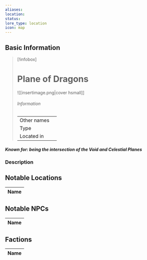 ```yaml
---
aliases: 
location: 
status: 
lore_type: location
icon: map
---
```

## Basic Information
> [!infobox]
> # Plane of Dragons
> ![[insertimage.png|cover hsmall]]
> ###### Information
> |   |  |
> | ---- | ---- |
> | Other names | |
> | Type | 
> | Located in | |
##### Known for: being the intersection of the Void and Celestial Planes
### Description
## Notable Locations
| Name |
| ---- |

## Notable NPCs
| Name |
| ---- |

## Factions
| Name |
| ---- |
